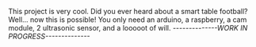 This project is very cool. 
Did you ever heard about a smart table football? Well... now this is possible!
You only need an arduino, a raspberry, a cam module, 2 ultrasonic sensor, and a looooot of will.
_--------------*WORK IN PROGRESS*--------------_
